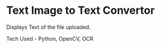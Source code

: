 # Text Image to Text Convertor

Displays Text of the file uploaded.

Tech Used - Python, OpenCV, OCR
